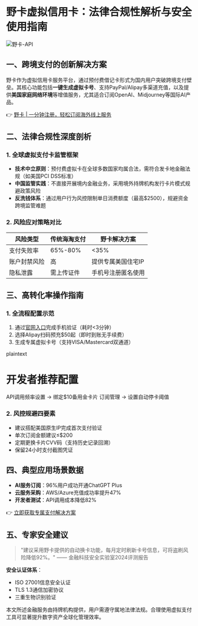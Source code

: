 # 野卡虚拟信用卡：法律合规性解析与安全使用指南

![野卡-API](https://bbtdd.com/wp-content/uploads/img/34548469945.webp)

## 一、跨境支付的创新解决方案
野卡作为虚拟信用卡服务平台，通过预付费借记卡形式为国内用户突破跨境支付壁垒。其核心功能包括**一键生成虚拟卡号**、支持PayPal/Alipay多渠道充值，以及提供**美国家庭网络环境**等增值服务，尤其适合订阅OpenAI、Midjourney等国际AI产品。

👉 [野卡 | 一分钟注册，轻松订阅海外线上服务](https://bbtdd.com/yeka)

## 二、法律合规性深度剖析
### 1. 全球虚拟支付卡监管框架
- **技术中立原则**：预付费虚拟卡在全球多数国家均属合法，需符合发卡地金融法规（如美国PCI DSS标准）
- **中国监管实践**：不直接开展境内金融业务，采用境外持牌机构发行卡片模式规避政策风险
- **反洗钱体系**：通过用户行为风控限制单日消费额度（最高$2500），规避资金跨境监管难题

### 2. 风险应对策略对比
| 风险类型        | 传统海淘支付 | 野卡解决方案       |
|---------------|-------------|-----------------------|
| 支付失败率      | 65%-80%     | <35%                 |
| 账户封禁风险    | 高          | 提供专属美国住宅IP    |
| 隐私泄露        | 需上传证件   | 手机号注册匿名使用    |

## 三、高转化率操作指南
### 1. 全流程配置示范
1. 通过[官网入口](https://bbtdd.com/yeka)完成手机验证（耗时<3分钟）
2. 选择Alipay扫码预充$50起（即时到账无手续费）
3. 生成专属虚拟卡号（支持VISA/Mastercard双通道）

plaintext
# 开发者推荐配置
API调用频率设置 → 绑定$10备用金卡片
订阅管理 → 设置自动停卡阈值


### 2. 风控规避四要素
- 建议搭配美国原生IP完成首次支付验证
- 单次订阅金额建议≤$200
- 定期更换卡片CVV码（支持历史记录回溯）
- 保留24小时支付截图凭证

## 四、典型应用场景数据
- **AI服务订阅**：96%用户成功开通ChatGPT Plus
- **云服务采购**：AWS/Azure充值成功率提升47%
- **开发者测试**：API调用成本降低82%

👉 [立即获取专属支付解决方案](https://bbtdd.com/yeka)

## 五、专家安全建议
> "建议采用野卡提供的自动换卡功能，每月定时刷新卡号信息，可将盗刷风险降低92%。" —— 金融科技安全实验室2024评测报告

**安全认证体系**：
- ISO 27001信息安全认证
- TLS 1.3通信加密协议
- 三重生物识别验证

本文所述金融服务由持牌机构提供，用户需遵守属地法律法规。合理使用虚拟支付工具可显著提升数字资产全球化管理效率。